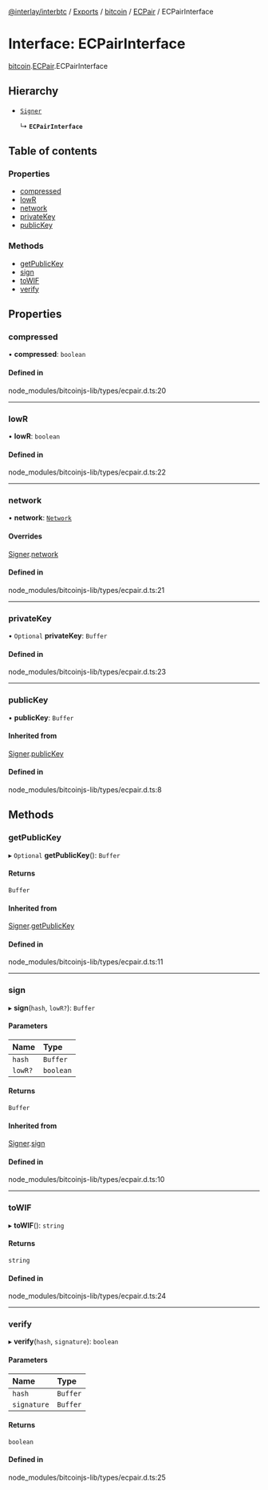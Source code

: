 [@interlay/interbtc](/README.md) / [Exports](/modules.md) / [bitcoin](/modules/bitcoin.md) / [ECPair](/modules/bitcoin.ecpair.md) / ECPairInterface

# Interface: ECPairInterface

[bitcoin](/modules/bitcoin.md).[ECPair](/modules/bitcoin.ecpair.md).ECPairInterface

## Hierarchy

- [`Signer`](/interfaces/bitcoin.ecpair.signer.md)

  ↳ **`ECPairInterface`**

## Table of contents

### Properties

- [compressed](/interfaces/bitcoin.ecpair.ecpairinterface.md#compressed)
- [lowR](/interfaces/bitcoin.ecpair.ecpairinterface.md#lowr)
- [network](/interfaces/bitcoin.ecpair.ecpairinterface.md#network)
- [privateKey](/interfaces/bitcoin.ecpair.ecpairinterface.md#privatekey)
- [publicKey](/interfaces/bitcoin.ecpair.ecpairinterface.md#publickey)

### Methods

- [getPublicKey](/interfaces/bitcoin.ecpair.ecpairinterface.md#getpublickey)
- [sign](/interfaces/bitcoin.ecpair.ecpairinterface.md#sign)
- [toWIF](/interfaces/bitcoin.ecpair.ecpairinterface.md#towif)
- [verify](/interfaces/bitcoin.ecpair.ecpairinterface.md#verify)

## Properties

### compressed

• **compressed**: `boolean`

#### Defined in

node_modules/bitcoinjs-lib/types/ecpair.d.ts:20

___

### lowR

• **lowR**: `boolean`

#### Defined in

node_modules/bitcoinjs-lib/types/ecpair.d.ts:22

___

### network

• **network**: [`Network`](/interfaces/bitcoin.networks.network.md)

#### Overrides

[Signer](/interfaces/bitcoin.ecpair.signer.md).[network](/interfaces/bitcoin.ecpair.signer.md#network)

#### Defined in

node_modules/bitcoinjs-lib/types/ecpair.d.ts:21

___

### privateKey

• `Optional` **privateKey**: `Buffer`

#### Defined in

node_modules/bitcoinjs-lib/types/ecpair.d.ts:23

___

### publicKey

• **publicKey**: `Buffer`

#### Inherited from

[Signer](/interfaces/bitcoin.ecpair.signer.md).[publicKey](/interfaces/bitcoin.ecpair.signer.md#publickey)

#### Defined in

node_modules/bitcoinjs-lib/types/ecpair.d.ts:8

## Methods

### getPublicKey

▸ `Optional` **getPublicKey**(): `Buffer`

#### Returns

`Buffer`

#### Inherited from

[Signer](/interfaces/bitcoin.ecpair.signer.md).[getPublicKey](/interfaces/bitcoin.ecpair.signer.md#getpublickey)

#### Defined in

node_modules/bitcoinjs-lib/types/ecpair.d.ts:11

___

### sign

▸ **sign**(`hash`, `lowR?`): `Buffer`

#### Parameters

| Name | Type |
| :------ | :------ |
| `hash` | `Buffer` |
| `lowR?` | `boolean` |

#### Returns

`Buffer`

#### Inherited from

[Signer](/interfaces/bitcoin.ecpair.signer.md).[sign](/interfaces/bitcoin.ecpair.signer.md#sign)

#### Defined in

node_modules/bitcoinjs-lib/types/ecpair.d.ts:10

___

### toWIF

▸ **toWIF**(): `string`

#### Returns

`string`

#### Defined in

node_modules/bitcoinjs-lib/types/ecpair.d.ts:24

___

### verify

▸ **verify**(`hash`, `signature`): `boolean`

#### Parameters

| Name | Type |
| :------ | :------ |
| `hash` | `Buffer` |
| `signature` | `Buffer` |

#### Returns

`boolean`

#### Defined in

node_modules/bitcoinjs-lib/types/ecpair.d.ts:25
